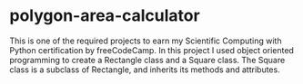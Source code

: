 # polygon-area-calculator

This is one of the required projects to earn my Scientific Computing with Python certification by freeCodeCamp. 
In this project I used object oriented programming to create a Rectangle class and a Square class. The Square class is a subclass of Rectangle, and inherits its methods and attributes.
